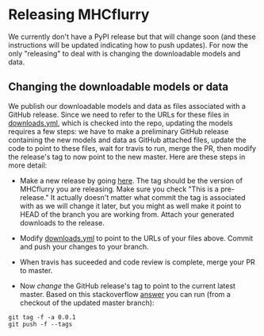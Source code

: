 # Releasing MHCflurry

We currently don't have a PyPI release but that will change soon (and these instructions will be updated indicating how to push updates). For now the only "releasing" to deal with is changing the downloadable models and data.

## Changing the downloadable models or data

We publish our downloadable models and data as files associated with a GitHub release. Since we need to refer to the URLs for these files in [downloads.yml](mhcflurry/downloads.yml), which is checked into the repo, updating the models requires a few steps: we have to make a preliminary GitHub release containing the new models and data as GitHub attached files, update the code to point to these files, wait for travis to run, merge the PR, then modify the release's tag to now point to the new master. Here are these steps in more detail:

* Make a new release by going [here](https://github.com/hammerlab/mhcflurry/releases/new). The tag should be the version of MHCflurry you are releasing. Make sure you check "This is a pre-release." It actually doesn't matter what commit the tag is associated with as we will change it later, but you might as well make it point to HEAD of the branch you are working from. Attach your generated downloads to the release.

* Modify [downloads.yml](mhcflurry/downloads.yml) to point to the URLs of your files above. Commit and push your changes to your branch.

* When travis has suceeded and code review is complete, merge your PR to master.

* Now *change* the GitHub release's tag to point to the current latest master. Based on this stackoverflow [answer](http://stackoverflow.com/questions/24849362/change-connected-commit-on-release-github) you can run (from a checkout of the updated master branch):

```
git tag -f -a 0.0.1
git push -f --tags
```

